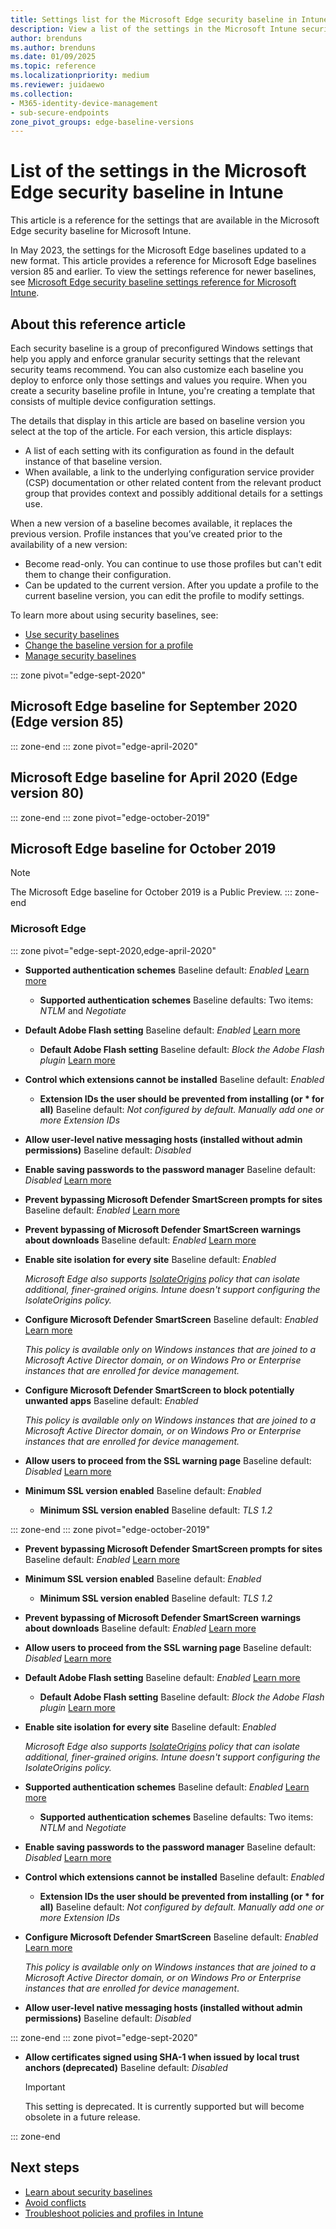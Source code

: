 ```yaml
---
title: Settings list for the Microsoft Edge security baseline in Intune
description: View a list of the settings in the Microsoft Intune security baseline for Microsoft Edge browser. This list includes the default values for settings as found in the default configuration of the baseline.
author: brenduns
ms.author: brenduns
ms.date: 01/09/2025
ms.topic: reference
ms.localizationpriority: medium
ms.reviewer: juidaewo
ms.collection:
- M365-identity-device-management
- sub-secure-endpoints
zone_pivot_groups: edge-baseline-versions
---
```


# List of the settings in the Microsoft Edge security baseline in Intune

This article is a reference for the settings that are available in the Microsoft Edge security baseline for Microsoft Intune.

In May 2023, the settings for the Microsoft Edge baselines updated to a new format. This article provides a reference for Microsoft Edge baselines version 85 and earlier. To view the settings reference for newer baselines, see [Microsoft Edge security baseline settings reference for Microsoft Intune](../protect/security-baseline-v2-edge-settings.md).

## About this reference article

Each security baseline is a group of preconfigured Windows settings that help you apply and enforce granular security settings that the relevant security teams recommend. You can also customize each baseline you deploy to enforce only those settings and values you require. When you create a security baseline profile in Intune, you're creating a template that consists of multiple device configuration settings.

The details that display in this article are based on baseline version you select at the top of the article. For each version, this article displays:

- A list of each setting with its configuration as found in the default instance of that baseline version.
- When available, a link to the underlying configuration service provider (CSP) documentation or other related content from the relevant product group that provides context and possibly additional details for a settings use.

When a new version of a baseline becomes available, it replaces the previous version. Profile instances that you’ve created prior to the availability of a new version:

- Become read-only. You can continue to use those profiles but can't edit them to change their configuration.
- Can be updated to the current version. After you update a profile to the current baseline version, you can edit the profile to modify settings.

To learn more about using security baselines, see:
- [Use security baselines](../protect/security-baselines.md)
- [Change the baseline version for a profile](../protect/security-baselines-configure.md#update-a-baseline-profile-to-the-latest-version)
- [Manage security baselines](../protect/security-baselines-configure.md)



::: zone pivot="edge-sept-2020"
## Microsoft Edge baseline for September 2020 (Edge version 85)

::: zone-end
::: zone pivot="edge-april-2020"
## Microsoft Edge baseline for April 2020 (Edge version 80)
::: zone-end
::: zone pivot="edge-october-2019"
## Microsoft Edge baseline for October 2019

> [!NOTE]
> The Microsoft Edge baseline for October 2019 is a Public Preview.
::: zone-end

### Microsoft Edge

::: zone pivot="edge-sept-2020,edge-april-2020"

- **Supported authentication schemes**
  Baseline default: *Enabled*
  [Learn more](/deployedge/microsoft-edge-policies#authschemes)

  - **Supported authentication schemes**
    Baseline defaults: Two items: *NTLM* and *Negotiate*

- **Default Adobe Flash setting**
  Baseline default: *Enabled*
  [Learn more](/windows/client-management/mdm/policy-csp-browser#browser-allowflash)

  - **Default Adobe Flash setting**
    Baseline default: *Block the Adobe Flash plugin*
    [Learn more](/windows/client-management/mdm/policy-csp-browser#browser-allowflashclicktorun)

- **Control which extensions cannot be installed**
  Baseline default: *Enabled*

  - **Extension IDs the user should be prevented from installing (or * for all)**
    Baseline default: *Not configured by default. Manually add one or more Extension IDs*

- **Allow user-level native messaging hosts (installed without admin permissions)**
  Baseline default: *Disabled*

- **Enable saving passwords to the password manager**
  Baseline default: *Disabled*
  [Learn more](/windows/client-management/mdm/policy-csp-browser#browser-allowpasswordmanager)

- **Prevent bypassing Microsoft Defender SmartScreen prompts for sites**
  Baseline default: *Enabled*
  [Learn more](/windows/client-management/mdm/policy-csp-browser#browser-preventsmartscreenpromptoverride)

- **Prevent bypassing of Microsoft Defender SmartScreen warnings about downloads**
  Baseline default: *Enabled*
  [Learn more](/windows/client-management/mdm/policy-csp-browser#browser-preventsmartscreenpromptoverrideforfiles)

- **Enable site isolation for every site**
  Baseline default: *Enabled*

  *Microsoft Edge also supports [IsolateOrigins](/deployedge/microsoft-edge-policies#isolateorigins) policy that can isolate additional, finer-grained origins.  Intune doesn't support configuring the IsolateOrigins policy.*

- **Configure Microsoft Defender SmartScreen**
  Baseline default: *Enabled*
  [Learn more](/windows/client-management/mdm/policy-csp-browser#browser-allowsmartscreen)

  *This policy is available only on Windows instances that are joined to a Microsoft Active Director domain, or on Windows Pro or Enterprise instances that are enrolled for device management.*

- **Configure Microsoft Defender SmartScreen to block potentially unwanted apps**
  Baseline default: *Enabled*

  *This policy is available only on Windows instances that are joined to a Microsoft Active Director domain, or on Windows Pro or Enterprise instances that are enrolled for device management.*

- **Allow users to proceed from the SSL warning page**
  Baseline default: *Disabled*
  [Learn more](/windows/client-management/mdm/policy-csp-browser#browser-preventcerterroroverrides)

- **Minimum SSL version enabled**
  Baseline default: *Enabled*

  - **Minimum SSL version enabled**
    Baseline default: *TLS 1.2*

::: zone-end
::: zone pivot="edge-october-2019"

- **Prevent bypassing Microsoft Defender SmartScreen prompts for sites**
  Baseline default: *Enabled*
  [Learn more](/windows/client-management/mdm/policy-csp-browser#browser-preventsmartscreenpromptoverride)

- **Minimum SSL version enabled**
  Baseline default: *Enabled*

  - **Minimum SSL version enabled**
    Baseline default: *TLS 1.2*

- **Prevent bypassing of Microsoft Defender SmartScreen warnings about downloads**
  Baseline default: *Enabled*
  [Learn more](/windows/client-management/mdm/policy-csp-browser#browser-preventsmartscreenpromptoverrideforfiles)

- **Allow users to proceed from the SSL warning page**
  Baseline default: *Disabled*
  [Learn more](/windows/client-management/mdm/policy-csp-browser#browser-preventcerterroroverrides)

- **Default Adobe Flash setting**
  Baseline default: *Enabled*
  [Learn more](/windows/client-management/mdm/policy-csp-browser#browser-allowflash)

  - **Default Adobe Flash setting**
    Baseline default: *Block the Adobe Flash plugin*
    [Learn more](/windows/client-management/mdm/policy-csp-browser#browser-allowflashclicktorun)

- **Enable site isolation for every site**
  Baseline default: *Enabled*

  *Microsoft Edge also supports [IsolateOrigins](/deployedge/microsoft-edge-policies#isolateorigins) policy that can isolate additional, finer-grained origins.  Intune doesn't support configuring the IsolateOrigins policy.*

- **Supported authentication schemes**
  Baseline default: *Enabled*
  [Learn more](/deployedge/microsoft-edge-policies#authschemes)

  - **Supported authentication schemes**
    Baseline defaults: Two items: *NTLM* and *Negotiate*

- **Enable saving passwords to the password manager**
  Baseline default: *Disabled*
  [Learn more](/windows/client-management/mdm/policy-csp-browser#browser-allowpasswordmanager)

- **Control which extensions cannot be installed**
  Baseline default: *Enabled*

  - **Extension IDs the user should be prevented from installing (or * for all)**
    Baseline default: *Not configured by default. Manually add one or more Extension IDs*

- **Configure Microsoft Defender SmartScreen**
  Baseline default: *Enabled*
  [Learn more](/windows/client-management/mdm/policy-csp-browser#browser-allowsmartscreen)

  *This policy is available only on Windows instances that are joined to a Microsoft Active Director domain, or on Windows Pro or Enterprise instances that are enrolled for device management*.

- **Allow user-level native messaging hosts (installed without admin permissions)**
  Baseline default: *Disabled*

::: zone-end
::: zone pivot="edge-sept-2020"

- **Allow certificates signed using SHA-1 when issued by local trust anchors (deprecated)**
  Baseline default: *Disabled*

  > [!IMPORTANT]
  > This setting is deprecated. It is currently supported but will become obsolete in a future release.

::: zone-end

## Next steps

- [Learn about security baselines](security-baselines.md)
- [Avoid conflicts](security-baselines.md#avoid-conflicts)
- [Troubleshoot policies and profiles in Intune](/troubleshoot/mem/intune/troubleshoot-policies-in-microsoft-intune)
